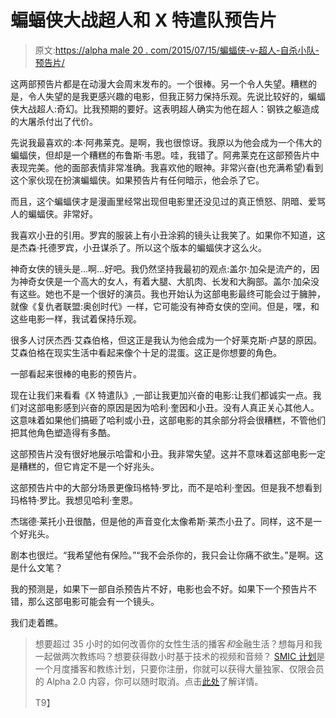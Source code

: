 # 蝙蝠侠大战超人和 X 特遣队预告片

> 原文:[https://alpha male 20 . com/2015/07/15/蝙蝠侠-v-超人-自杀小队-预告片/](https://alphamale20.com/2015/07/15/batman-v-superman-and-suicide-squad-trailers/)

这两部预告片都是在动漫大会周末发布的。一个很棒。另一个令人失望。糟糕的是，令人失望的是我更感兴趣的电影，但我正努力保持乐观。先说比较好的，蝙蝠侠大战超人:奇幻。比我预期的要好。这表明超人确实为他在超人：钢铁之躯造成的大屠杀付出了代价。

先说我最喜欢的:本·阿弗莱克。是啊，我也很惊讶。我原以为他会成为一个伟大的蝙蝠侠，但却是一个糟糕的布鲁斯·韦恩。哇，我错了。阿弗莱克在这部预告片中表现完美。他的面部表情非常准确。我喜欢他的眼神。非常兴奋(也充满希望)看到这个家伙现在扮演蝙蝠侠。如果预告片有任何暗示，他会杀了它。

而且，这个蝙蝠侠才是漫画里经常出现但电影里还没见过的真正愤怒、阴暗、爱骂人的蝙蝠侠。非常好。

我喜欢小丑的引用。罗宾的服装上有小丑涂鸦的镜头让我笑了。如果你不知道，这是杰森·托德罗宾，小丑谋杀了。所以这个版本的蝙蝠侠才这么火。

神奇女侠的镜头是...啊...好吧。我仍然坚持我最初的观点:盖尔·加朵是流产的，因为神奇女侠是一个高大的女人，有着大腿、大肌肉、长发和大胸部。盖尔·加朵没有这些。她也不是一个很好的演员。我也开始认为这部电影最终可能会过于臃肿，就像《复仇者联盟:奥创时代》一样，它可能没有神奇女侠的空间。但是，嘿，和这些电影一样，我试着保持乐观。

很多人讨厌杰西·艾森伯格，但这正是我认为他会成为一个好莱克斯·卢瑟的原因。艾森伯格在现实生活中看起来像个十足的混蛋。这正是你想要的角色。

一部看起来很棒的电影的预告片。

现在让我们来看看《X 特遣队》,一部让我更加兴奋的电影:让我们都诚实一点。我们对这部电影感到兴奋的原因是因为哈利·奎因和小丑。没有人真正关心其他人。这意味着如果他们搞砸了哈利或小丑，这部电影的其余部分将会很糟糕，不管他们把其他角色塑造得有多酷。

这部预告片没有很好地展示哈雷和小丑。我非常失望。这并不意味着这部电影一定是糟糕的，但它肯定不是一个好兆头。

这部预告片中的大部分场景更像玛格特·罗比，而不是哈利·奎因。但是我不想看到玛格特·罗比。我想见哈利·奎恩。

杰瑞德·莱托小丑很酷，但是他的声音变化太像希斯·莱杰小丑了。同样，这不是一个好兆头。

剧本也很烂。“我希望他有保险。”“我不会杀你的，我只会让你痛不欲生。”是啊。这是什么文笔？

我的预测是，如果下一部自杀预告片不好，电影也会不好。如果下一个预告片不错，那么这部电影可能会有一个镜头。

我们走着瞧。

> 想要超过 35 小时的如何改善你的女性生活的播客*和*金融生活？想每月和我一起做两次教练吗？想要获得数小时基于技术的视频和音频？ [SMIC 计划](https://alphamale20.kartra.com/page/vIL17)是一个月度播客和教练计划，只要你注册，你就可以获得大量独家、仅限会员的 Alpha 2.0 内容，你可以随时取消。点击[此处](https://alphamale20.kartra.com/page/vIL17)了解详情。
> 
> T9】